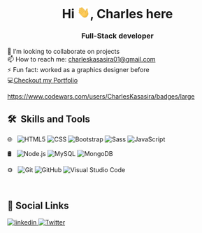 <h1 align="center">Hi <img src="./assets/Hi.gif" width="29px">, Charles here</h1>
<h3 align="center">Full-Stack developer</h3>

👯 I’m looking to collaborate on projects <br />
📫 How to reach me: charleskasasira01@gmail.com <br />
⚡ Fun fact: worked as a graphics designer before <br />
💻<a href="https://charleskasasira.github.io">Checkout my Portfolio</a>

https://www.codewars.com/users/CharlesKasasira/badges/large

 <h2> 🛠 &nbsp;Skills and Tools</h3>
 
 🌐 &nbsp;
 ![HTML5](https://img.shields.io/badge/-HTML5-333333?style=flat&logo=HTML5)
 ![CSS](https://img.shields.io/badge/-CSS-333333?style=flat&logo=CSS3&logoColor=1572B6)
 ![Bootstrap](https://img.shields.io/badge/-Bootstrap-333333?style=flat&logo=bootstrap&logoColor=563D7C)
 ![Sass](https://img.shields.io/badge/sass-sass-red)
 ![JavaScript](https://img.shields.io/badge/-JavaScript-333333?style=flat&logo=javascript)

 
 🛢 &nbsp;
 ![Node.js](https://img.shields.io/badge/node.js-node.js-success)
 ![MySQL](https://img.shields.io/badge/-MySQL-333333?style=flat&logo=mysql)
 ![MongoDB](https://img.shields.io/badge/-MongoDB-success)
 
 ⚙️ &nbsp;
  ![Git](https://img.shields.io/badge/-Git-333333?style=flat&logo=git)
  ![GitHub](https://img.shields.io/badge/-GitHub-333333?style=flat&logo=github)
  ![Visual Studio Code](https://img.shields.io/badge/-Visual%20Studio%20Code-333333?style=flat&logo=visual-studio-code&logoColor=007ACC)
  
  <br/>
<h2>🔗 Social Links </h2>
<p>
 <a href="http://www.linkedin.com/in/" target="_blank"><img src='https://cdn.jsdelivr.net/npm/simple-icons@3.0.1/icons/linkedin.svg' alt='linkedin' height='30'> </a> 
  <a href="https://twitter.com/KasasiraC" target="_blank"><img src='https://cdn.jsdelivr.net/npm/simple-icons@3.0.1/icons/twitter.svg' alt='Twitter' height='30'></a>   
</p>
<br/>


